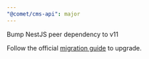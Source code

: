 ```yaml
---
"@comet/cms-api": major
---
```


Bump NestJS peer dependency to v11

Follow the official [migration guide](https://docs.nestjs.com/migration-guide) to upgrade.
